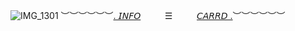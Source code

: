 ![IMG_1301](https://github.com/user-attachments/assets/3414d564-8e1c-4ee2-91a1-f83b3cea8ff0)
︶︶︶︶︶︶[.  𝘐𝘕𝘍𝘖](https://t.me/autopsykiss)ㅤㅤㅤ☰ㅤㅤㅤ[𝘊𝘈𝘙𝘙𝘋  .](https://mothereater.carrd.co)︶︶︶︶︶︶

